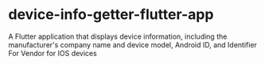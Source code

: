 # device-info-getter-flutter-app

A Flutter application that displays device information, including the manufacturer's company name and device model, Android ID, and Identifier For Vendor for IOS devices
